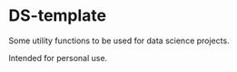 # DS-template

Some utility functions to be used for data science projects.

Intended for personal use.
